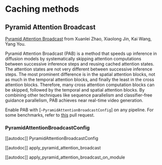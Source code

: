 <!-- Copyright 2024 The HuggingFace Team. All rights reserved.

Licensed under the Apache License, Version 2.0 (the "License"); you may not use this file except in compliance with
the License. You may obtain a copy of the License at

http://www.apache.org/licenses/LICENSE-2.0

Unless required by applicable law or agreed to in writing, software distributed under the License is distributed on
an "AS IS" BASIS, WITHOUT WARRANTIES OR CONDITIONS OF ANY KIND, either express or implied. See the License for the
specific language governing permissions and limitations under the License. -->

# Caching methods

## Pyramid Attention Broadcast

[Pyramid Attention Broadcast](https://huggingface.co/papers/2408.12588) from Xuanlei Zhao, Xiaolong Jin, Kai Wang, Yang You.

Pyramid Attention Broadcast (PAB) is a method that speeds up inference in diffusion models by systematically skipping attention computations between successive inference steps and reusing cached attention states. The attention states are not very different between successive inference steps. The most prominent difference is in the spatial attention blocks, not as much in the temporal attention blocks, and finally the least in the cross attention blocks. Therefore, many cross attention computation blocks can be skipped, followed by the temporal and spatial attention blocks. By combining other techniques like sequence parallelism and classifier-free guidance parallelism, PAB achieves near real-time video generation.

Enable PAB with [`~PyramidAttentionBroadcastConfig`] on any pipeline. For some benchmarks, refer to [this](https://github.com/huggingface/diffusers/pull/9562) pull request.

### PyramidAttentionBroadcastConfig

[[autodoc]] PyramidAttentionBroadcastConfig

[[autodoc]] apply_pyramid_attention_broadcast

[[autodoc]] apply_pyramid_attention_broadcast_on_module
